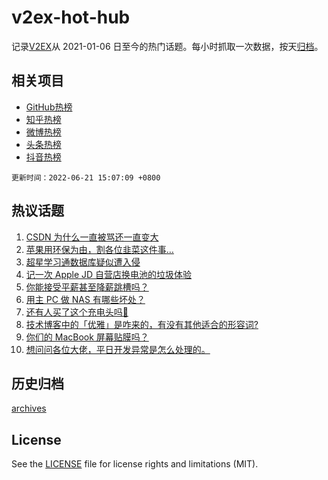 # v2ex-hot-hub

 记录[V2EX](https://www.v2ex.com/)从 2021-01-06 日至今的热门话题。每小时抓取一次数据，按天[归档](archives)。
 
 ## 相关项目

- [GitHub热榜](https://github.com/lonnyzhang423/github-hot-hub)
- [知乎热榜](https://github.com/lonnyzhang423/zhihu-hot-hub)
- [微博热榜](https://github.com/lonnyzhang423/weibo-hot-hub)
- [头条热榜](https://github.com/lonnyzhang423/toutiao-hot-hub)
- [抖音热榜](https://github.com/lonnyzhang423/douyin-hot-hub)


 `更新时间：2022-06-21 15:07:09 +0800`

## 热议话题

1. [CSDN 为什么一直被骂还一直变大](https://www.v2ex.com/t/860940)
1. [苹果用环保为由，割各位韭菜这件事…](https://www.v2ex.com/t/861044)
1. [超星学习通数据库疑似遭入侵](https://www.v2ex.com/t/861016)
1. [记一次 Apple JD 自营店换电池的垃圾体验](https://www.v2ex.com/t/860911)
1. [你能接受平薪甚至降薪跳槽吗？](https://www.v2ex.com/t/861063)
1. [用主 PC 做 NAS 有哪些坏处？](https://www.v2ex.com/t/860922)
1. [还有人买了这个充电头吗🐶](https://www.v2ex.com/t/861035)
1. [技术博客中的「优雅」是咋来的，有没有其他适合的形容词?](https://www.v2ex.com/t/861048)
1. [你们的 MacBook 屏幕贴膜吗？](https://www.v2ex.com/t/861095)
1. [想问问各位大佬，平日开发异常是怎么处理的。](https://www.v2ex.com/t/860900)

## 历史归档

[archives](archives)

## License

See the [LICENSE](LICENSE) file for license rights and limitations (MIT).
